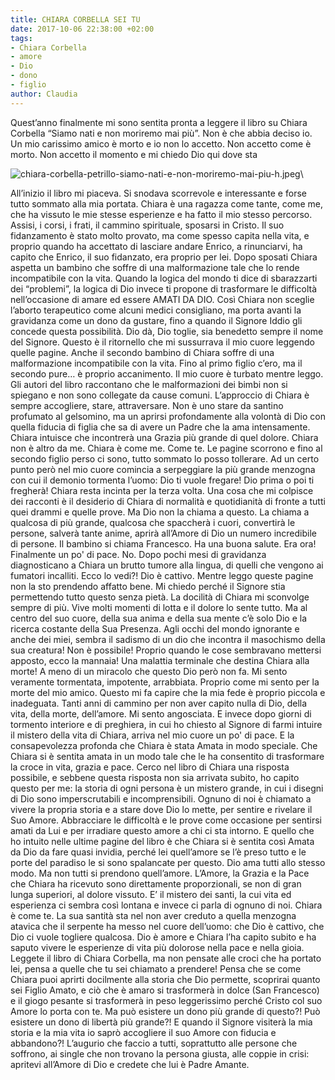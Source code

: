 ```yaml
---
title: CHIARA CORBELLA SEI TU
date: 2017-10-06 22:38:00 +02:00
tags:
- Chiara Corbella
- amore
- Dio
- dono
- figlio
author: Claudia
---
```


Quest’anno finalmente mi sono sentita pronta a leggere il libro su Chiara Corbella “Siamo nati e non moriremo mai più”. Non è che abbia deciso io. Un mio carissimo amico è morto e io non lo accetto. Non accetto come è morto. Non accetto il momento e mi chiedo Dio qui dove sta

![chiara-corbella-petrillo-siamo-nati-e-non-moriremo-mai-piu-h.jpeg](/uploads/chiara-corbella-petrillo-siamo-nati-e-non-moriremo-mai-piu-h.jpeg)\

All’inizio il libro mi piaceva. Si snodava scorrevole e interessante e forse tutto sommato alla mia portata. Chiara è una ragazza come tante, come me, che ha vissuto le mie stesse esperienze e ha fatto il mio stesso percorso. Assisi, i corsi, i frati, il cammino spirituale, sposarsi in Cristo. Il suo fidanzamento è stato molto provato, ma come spesso capita nella vita, e proprio quando ha accettato di lasciare andare Enrico, a rinunciarvi, ha capito che Enrico, il suo fidanzato, era proprio per lei. Dopo sposati Chiara aspetta un bambino che soffre di una malformazione tale che lo rende incompatibile con la vita. Quando la logica del mondo ti dice di sbarazzarti dei “problemi”, la logica di Dio invece ti propone di trasformare le difficoltà nell’occasione di amare ed essere AMATI DA DIO. Così Chiara non sceglie l’aborto terapeutico come alcuni medici consigliano, ma porta avanti la gravidanza come un dono da gustare, fino a quando il Signore Iddio gli concede questa possibilità. Dio dà, Dio toglie, sia benedetto sempre il nome del Signore. Questo è il ritornello che mi sussurrava il mio cuore leggendo quelle pagine. Anche il secondo bambino di Chiara soffre di una malformazione incompatibile con la vita. Fino al primo figlio c’ero, ma il secondo pure… è proprio accanimento. Il mio cuore è turbato mentre leggo. Gli autori del libro raccontano che le malformazioni dei bimbi non si spiegano e non sono collegate da cause comuni. L’approccio di Chiara è sempre accogliere, stare, attraversare. Non è uno stare da santino profumato al gelsomino, ma un aprirsi profondamente alla volontà di Dio con quella fiducia di figlia che sa di avere un Padre che la ama intensamente. Chiara intuisce che incontrerà una Grazia più grande di quel dolore. Chiara non è altro da me. Chiara è come me. Come te. Le pagine scorrono e fino al secondo figlio perso ci sono, tutto sommato lo posso tollerare. Ad un certo punto però nel mio cuore comincia a serpeggiare la più grande menzogna con cui il demonio tormenta l’uomo: Dio ti vuole fregare! Dio prima o poi ti fregherà!
Chiara resta incinta per la terza volta. Una cosa che mi colpisce dei racconti è il desiderio di  Chiara di normalità e quotidianità di fronte a tutti quei drammi e quelle prove. Ma Dio non la chiama a questo. La chiama a qualcosa di più grande, qualcosa che spaccherà i cuori, convertirà le persone, salverà tante anime, aprirà all’Amore di Dio un numero incredibile di persone. Il bambino si chiama Francesco. Ha una buona salute. Era ora! Finalmente un po' di pace. No. Dopo pochi mesi di gravidanza diagnosticano a Chiara un brutto tumore alla lingua, di quelli che vengono ai fumatori incalliti. Ecco lo vedi?! Dio è cattivo. Mentre leggo queste pagine non la sto prendendo affatto bene. Mi chiedo perché il Signore stia permettendo tutto questo senza pietà. La docilità di Chiara mi sconvolge sempre di più. Vive molti momenti di lotta e il dolore lo sente tutto. Ma al centro del suo cuore, della sua anima e della sua mente c’è solo Dio e la ricerca costante della Sua Presenza. Agli occhi del mondo ignorante e anche dei miei, sembra il sadismo di un dio che incontra il masochismo della sua creatura! Non è possibile! Proprio quando le cose sembravano mettersi apposto, ecco la mannaia! Una malattia terminale che destina Chiara alla morte! A meno di un miracolo che questo Dio però non fa. Mi sento veramente tormentata, impotente, arrabbiata. Proprio come mi sento per la morte del mio amico. Questo mi fa capire che la mia fede è proprio piccola e inadeguata. Tanti anni di cammino per non aver capito nulla di Dio, della vita, della morte, dell’amore. Mi sento angosciata.
E invece dopo giorni di tormento interiore e di preghiera, in cui ho chiesto al Signore di farmi intuire il mistero della vita di Chiara, arriva nel mio cuore un po' di pace. E la consapevolezza profonda che Chiara è stata Amata in modo speciale. Che Chiara si è sentita amata in un modo tale che le ha consentito di trasformare la croce in vita, grazia e pace. Cerco nel libro di Chiara una risposta possibile, e sebbene questa risposta non sia arrivata subito, ho capito questo per me: la storia di ogni persona è un mistero grande, in cui i disegni di Dio sono imperscrutabili e incomprensibili. Ognuno di noi è chiamato a vivere la propria storia e a stare dove Dio lo mette, per sentire e  rivelare il Suo Amore. Abbracciare le difficoltà e le prove come occasione per sentirsi amati da Lui e per irradiare questo amore a chi ci sta intorno. E quello che ho intuito nelle ultime pagine del libro è che Chiara si è sentita così Amata  da Dio da fare quasi invidia, perché lei quell’amore se l’è preso tutto e le porte del paradiso le si sono spalancate per questo. Dio ama tutti allo stesso modo. Ma non tutti si prendono quell’amore. L’Amore, la Grazia e la Pace che Chiara ha ricevuto sono direttamente proporzionali, se non di gran lunga superiori, al dolore vissuto. E’ il mistero dei santi, la cui vita ed esperienza ci sembra così lontana e invece ci parla di ognuno di noi. Chiara è come te. La sua santità sta nel non aver creduto a quella menzogna atavica che il serpente ha messo nel cuore dell’uomo: che Dio è cattivo, che Dio ci vuole togliere qualcosa. Dio è amore e Chiara l’ha capito subito e ha saputo vivere le esperienze di vita più dolorose nella pace e nella gioia. Leggete il libro di Chiara Corbella, ma non pensate alle croci che ha portato lei, pensa a quelle che tu sei chiamato a prendere! Pensa che se come Chiara puoi aprirti docilmente alla storia che Dio permette, scoprirai quanto sei Figlio Amato, e ciò che è amaro si trasformerà in dolce (San Francesco) e il giogo pesante si trasformerà in peso leggerissimo perché Cristo col suo Amore lo porta con te. Ma può esistere un dono più grande di questo?! Può esistere un dono di libertà più grande?!
E quando il Signore visiterà la mia storia e la mia vita io saprò accogliere il suo Amore con fiducia e abbandono?! L’augurio che faccio a tutti, soprattutto alle persone che soffrono, ai single che non trovano la persona giusta, alle coppie in crisi: apritevi all’Amore di Dio e credete che lui è Padre Amante.